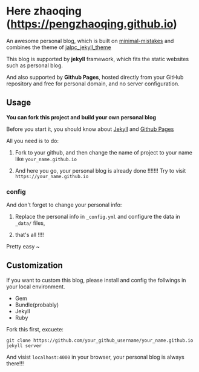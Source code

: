 # Here zhaoqing (https://pengzhaoqing.github.io)

An awesome personal blog, which is built on [minimal-mistakes](https://github.com/mmistakes/minimal-mistakes/) and combines the theme of [jalpc_jekyll_theme](https://github.com/Jack614/jalpc_jekyll_theme) 

This blog is supported by **jekyll** framework, which fits the static websites such as personal blog. 

And also supported by **Github Pages**, hosted directly from your GitHub repository and free for personal domain, and no server configuration.

## Usage 

**You can fork this project and build your own personal blog**

Before you start it, you should know about [Jekyll](https://jekyllrb.com/) and [Github Pages](https://pages.github.com/)

All you need is to do: 

1. Fork to your github, and then change the name of project to your name like `your_name.github.io`

2. And here you go, your personal blog is already done !!!!!!! Try to visit `https://your_name.github.io`

### config

And don't forget to change your personal info:

1. Replace the personal info in  `_config.yml` and configure the data in `_data/` files, 

2. that's all !!!!

Pretty easy ~

## Customization 

If you want to custom this blog, please install and config the follwings in your local environment.

* Gem
* Bundle(probably)
* Jekyll
* Ruby

Fork this first, excuete: 

```
git clone https://github.com/your_github_username/your_name.github.io
jekyll server 
```
And visist `localhost:4000` in your browser, your personal blog is always there!!!
